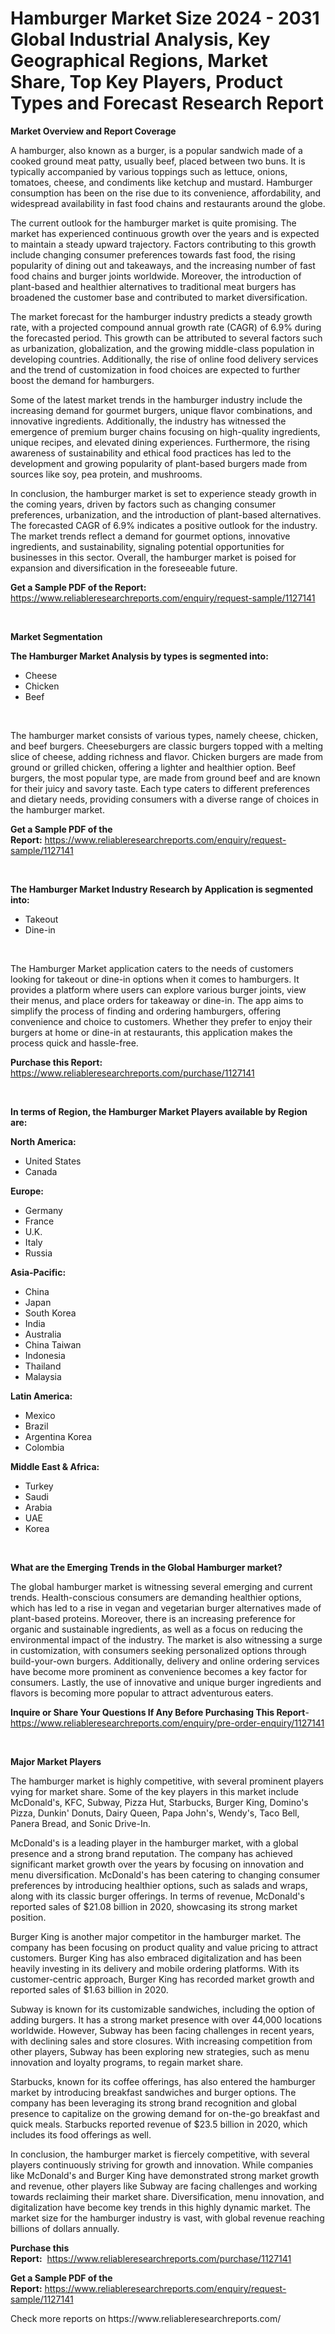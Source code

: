 <p><h1>Hamburger Market Size 2024 - 2031 Global Industrial Analysis, Key Geographical Regions, Market Share, Top Key Players, Product Types and Forecast Research Report</h1></p><p><strong>Market Overview and Report Coverage</strong></p>
<p><p>A hamburger, also known as a burger, is a popular sandwich made of a cooked ground meat patty, usually beef, placed between two buns. It is typically accompanied by various toppings such as lettuce, onions, tomatoes, cheese, and condiments like ketchup and mustard. Hamburger consumption has been on the rise due to its convenience, affordability, and widespread availability in fast food chains and restaurants around the globe.</p><p>The current outlook for the hamburger market is quite promising. The market has experienced continuous growth over the years and is expected to maintain a steady upward trajectory. Factors contributing to this growth include changing consumer preferences towards fast food, the rising popularity of dining out and takeaways, and the increasing number of fast food chains and burger joints worldwide. Moreover, the introduction of plant-based and healthier alternatives to traditional meat burgers has broadened the customer base and contributed to market diversification.</p><p>The market forecast for the hamburger industry predicts a steady growth rate, with a projected compound annual growth rate (CAGR) of 6.9% during the forecasted period. This growth can be attributed to several factors such as urbanization, globalization, and the growing middle-class population in developing countries. Additionally, the rise of online food delivery services and the trend of customization in food choices are expected to further boost the demand for hamburgers.</p><p>Some of the latest market trends in the hamburger industry include the increasing demand for gourmet burgers, unique flavor combinations, and innovative ingredients. Additionally, the industry has witnessed the emergence of premium burger chains focusing on high-quality ingredients, unique recipes, and elevated dining experiences. Furthermore, the rising awareness of sustainability and ethical food practices has led to the development and growing popularity of plant-based burgers made from sources like soy, pea protein, and mushrooms.</p><p>In conclusion, the hamburger market is set to experience steady growth in the coming years, driven by factors such as changing consumer preferences, urbanization, and the introduction of plant-based alternatives. The forecasted CAGR of 6.9% indicates a positive outlook for the industry. The market trends reflect a demand for gourmet options, innovative ingredients, and sustainability, signaling potential opportunities for businesses in this sector. Overall, the hamburger market is poised for expansion and diversification in the foreseeable future.</p></p>
<p><strong>Get a Sample PDF of the Report:</strong> <a href="https://www.reliableresearchreports.com/enquiry/request-sample/1127141">https://www.reliableresearchreports.com/enquiry/request-sample/1127141</a></p>
<p>&nbsp;</p>
<p><strong>Market Segmentation</strong></p>
<p><strong>The Hamburger Market Analysis by types is segmented into:</strong></p>
<p><ul><li>Cheese</li><li>Chicken</li><li>Beef</li></ul></p>
<p>&nbsp;</p>
<p><p>The hamburger market consists of various types, namely cheese, chicken, and beef burgers. Cheeseburgers are classic burgers topped with a melting slice of cheese, adding richness and flavor. Chicken burgers are made from ground or grilled chicken, offering a lighter and healthier option. Beef burgers, the most popular type, are made from ground beef and are known for their juicy and savory taste. Each type caters to different preferences and dietary needs, providing consumers with a diverse range of choices in the hamburger market.</p></p>
<p><strong>Get a Sample PDF of the Report:</strong>&nbsp;<a href="https://www.reliableresearchreports.com/enquiry/request-sample/1127141">https://www.reliableresearchreports.com/enquiry/request-sample/1127141</a></p>
<p>&nbsp;</p>
<p><strong>The Hamburger Market Industry Research by Application is segmented into:</strong></p>
<p><ul><li>Takeout</li><li>Dine-in</li></ul></p>
<p>&nbsp;</p>
<p><p>The Hamburger Market application caters to the needs of customers looking for takeout or dine-in options when it comes to hamburgers. It provides a platform where users can explore various burger joints, view their menus, and place orders for takeaway or dine-in. The app aims to simplify the process of finding and ordering hamburgers, offering convenience and choice to customers. Whether they prefer to enjoy their burgers at home or dine-in at restaurants, this application makes the process quick and hassle-free.</p></p>
<p><strong>Purchase this Report:</strong>&nbsp; <a href="https://www.reliableresearchreports.com/purchase/1127141">https://www.reliableresearchreports.com/purchase/1127141</a></p>
<p>&nbsp;</p>
<p><strong>In terms of Region, the Hamburger Market Players available by Region are:</strong></p>
<p>
    <p> <strong> North America: </strong>
        <ul>
            <li>United States</li>
            <li>Canada</li>
        </ul>
        </p> 
    <p> <strong> Europe: </strong>
        <ul>
            <li>Germany</li>
            <li>France</li>
            <li>U.K.</li>
            <li>Italy</li>
            <li>Russia</li>
        </ul>
        </p> 
    <p> <strong> Asia-Pacific: </strong>
        <ul>
            <li>China</li>
            <li>Japan</li>
            <li>South Korea</li>
            <li>India</li>
            <li>Australia</li>
            <li>China Taiwan</li>
            <li>Indonesia</li>
            <li>Thailand</li>
            <li>Malaysia</li>
        </ul>
        </p> 
    <p> <strong> Latin America: </strong>
        <ul>
            <li>Mexico</li>
            <li>Brazil</li>
            <li>Argentina Korea</li>
            <li>Colombia</li>
        </ul>
        </p> 
    <p> <strong> Middle East & Africa: </strong>
        <ul>
            <li>Turkey</li>
            <li>Saudi</li>
            <li>Arabia</li>
            <li>UAE</li>
            <li>Korea</li>
        </ul>
    </p>
    </p>
<p>&nbsp;</p>
<p><strong>What are the Emerging Trends in the Global Hamburger market?</strong></p>
<p><p>The global hamburger market is witnessing several emerging and current trends. Health-conscious consumers are demanding healthier options, which has led to a rise in vegan and vegetarian burger alternatives made of plant-based proteins. Moreover, there is an increasing preference for organic and sustainable ingredients, as well as a focus on reducing the environmental impact of the industry. The market is also witnessing a surge in customization, with consumers seeking personalized options through build-your-own burgers. Additionally, delivery and online ordering services have become more prominent as convenience becomes a key factor for consumers. Lastly, the use of innovative and unique burger ingredients and flavors is becoming more popular to attract adventurous eaters.</p></p>
<p><strong>Inquire or Share Your Questions If Any Before Purchasing This Report</strong>- <a href="https://www.reliableresearchreports.com/enquiry/pre-order-enquiry/1127141">https://www.reliableresearchreports.com/enquiry/pre-order-enquiry/1127141</a></p>
<p>&nbsp;</p>
<p><strong>Major Market Players</strong></p>
<p><p>The hamburger market is highly competitive, with several prominent players vying for market share. Some of the key players in this market include McDonald's, KFC, Subway, Pizza Hut, Starbucks, Burger King, Domino's Pizza, Dunkin' Donuts, Dairy Queen, Papa John's, Wendy's, Taco Bell, Panera Bread, and Sonic Drive-In.</p><p>McDonald's is a leading player in the hamburger market, with a global presence and a strong brand reputation. The company has achieved significant market growth over the years by focusing on innovation and menu diversification. McDonald's has been catering to changing consumer preferences by introducing healthier options, such as salads and wraps, along with its classic burger offerings. In terms of revenue, McDonald's reported sales of $21.08 billion in 2020, showcasing its strong market position.</p><p>Burger King is another major competitor in the hamburger market. The company has been focusing on product quality and value pricing to attract customers. Burger King has also embraced digitalization and has been heavily investing in its delivery and mobile ordering platforms. With its customer-centric approach, Burger King has recorded market growth and reported sales of $1.63 billion in 2020.</p><p>Subway is known for its customizable sandwiches, including the option of adding burgers. It has a strong market presence with over 44,000 locations worldwide. However, Subway has been facing challenges in recent years, with declining sales and store closures. With increasing competition from other players, Subway has been exploring new strategies, such as menu innovation and loyalty programs, to regain market share.</p><p>Starbucks, known for its coffee offerings, has also entered the hamburger market by introducing breakfast sandwiches and burger options. The company has been leveraging its strong brand recognition and global presence to capitalize on the growing demand for on-the-go breakfast and quick meals. Starbucks reported revenue of $23.5 billion in 2020, which includes its food offerings as well.</p><p>In conclusion, the hamburger market is fiercely competitive, with several players continuously striving for growth and innovation. While companies like McDonald's and Burger King have demonstrated strong market growth and revenue, other players like Subway are facing challenges and working towards reclaiming their market share. Diversification, menu innovation, and digitalization have become key trends in this highly dynamic market. The market size for the hamburger industry is vast, with global revenue reaching billions of dollars annually.</p></p>
<p><strong>Purchase this Report:</strong>&nbsp;&nbsp;<a href="https://www.reliableresearchreports.com/purchase/1127141">https://www.reliableresearchreports.com/purchase/1127141</a></p>
<p></p>
<p><strong>Get a Sample PDF of the Report:</strong>&nbsp;<a href="https://www.reliableresearchreports.com/enquiry/request-sample/1127141">https://www.reliableresearchreports.com/enquiry/request-sample/1127141</a></p>
<p>Check more reports on https://www.reliableresearchreports.com/</p>